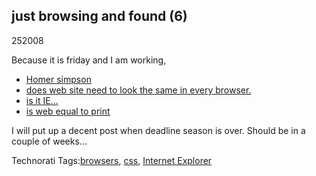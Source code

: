 <article><h1>just browsing and found (6)</h1><time><span class="day">2</span><span class="month">5</span><span class="year">2008</span></time><p>Because it is friday and I am working,</p><ul><li><a href="http://nedbatchelder.com/blog/200805/css_homer_animated.html">Homer simpson</a></li><li><a href="http://dowebsitesneedtolookexactlythesameineverybrowser.com/">does web site need to look the same in every browser.</a></li><li><a href="http://isitafuckingirritatingbrowser.com/">is it IE...</a></li><li><a href="http://iswebequaltoprint.com/">is web equal to print</a></li></ul><p>I will put up a decent post when deadline season is over. Should be in a couple of weeks...</p><!-- Technorati Tags Start --><p>Technorati Tags:<a href="http://technorati.com/tag/browsers" rel="tag">browsers</a>, <a href="http://technorati.com/tag/css" rel="tag">css</a>, <a href="http://technorati.com/tag/Internet%20Explorer" rel="tag">Internet Explorer</a></p><!-- Technorati Tags End --></article>